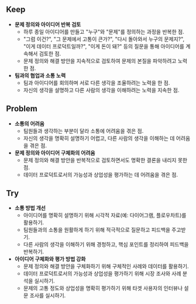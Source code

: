 ## Keep

- **문제 정의와 아이디어 반복 검토**
    - 하루 종일 아이디어를 만들고 "누구"와 "문제"를 정의하는 과정을 반복한 점.
    - "그럼 이건?", "그 문제에서 고통이 큰가?", "다시 돌아와서 누구의 문제지?", "이게 데이터 프로덕트일까?", "이게 돈이 돼?" 등의 질문을 통해 아이디어를 계속해서 검토한 점.
    - 문제 정의와 해결 방안을 지속적으로 검토하여 문제의 본질을 파악하려고 노력한 점.
- **팀과의 협업과 소통 노력**
    - 팀과 아이디어를 회의하며 서로 다른 생각을 조율하려는 노력을 한 점.
    - 자신의 생각을 설명하고 다른 사람의 생각을 이해하려는 노력을 지속한 점.

## Problem

- **소통의 어려움**
    - 팀원들과 생각하는 부분이 달라 소통에 어려움을 겪은 점.
    - 자신의 생각을 명확히 설명하기 어렵고, 다른 사람의 생각을 이해하는 데 어려움을 겪은 점.
- **문제 정의와 아이디어 구체화의 어려움**
    - 문제 정의와 해결 방안을 반복적으로 검토하면서도 명확한 결론을 내리지 못한 점.
    - 데이터 프로덕트로서의 가능성과 상업성을 평가하는 데 어려움을 겪은 점.

## Try

- **소통 방법 개선**
    - 아이디어를 명확히 설명하기 위해 시각적 자료(예: 다이어그램, 플로우차트)를 활용하기.
    - 팀원들과의 소통을 원활하게 하기 위해 적극적으로 질문하고 피드백을 주고받기.
    - 다른 사람의 생각을 이해하기 위해 경청하고, 핵심 포인트를 정리하여 피드백을 반복하기.
- **아이디어 구체화와 평가 방법 강화**
    - 문제 정의와 해결 방안을 구체화하기 위해 구체적인 사례와 데이터를 활용하기.
    - 데이터 프로덕트로서의 가능성과 상업성을 평가하기 위해 시장 조사와 사례 분석을 실시하기.
    - 문제의 고통 정도와 상업성을 명확히 평가하기 위해 타겟 사용자의 인터뷰나 설문 조사를 실시하기.
